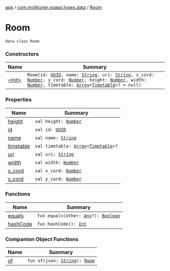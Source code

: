 [app](../../index.md) / [com.molikuner.vpapp.types.data](../index.md) / [Room](./index.md)

# Room

`data class Room`

### Constructors

| Name | Summary |
|---|---|
| [&lt;init&gt;](-init-.md) | `Room(id: `[`UUID`](../../com.molikuner.types/-u-u-i-d/index.md)`, name: `[`String`](https://kotlinlang.org/api/latest/jvm/stdlib/kotlin/-string/index.html)`, uri: `[`String`](https://kotlinlang.org/api/latest/jvm/stdlib/kotlin/-string/index.html)`, x_cord: `[`Number`](https://kotlinlang.org/api/latest/jvm/stdlib/kotlin/-number/index.html)`, y_cord: `[`Number`](https://kotlinlang.org/api/latest/jvm/stdlib/kotlin/-number/index.html)`, height: `[`Number`](https://kotlinlang.org/api/latest/jvm/stdlib/kotlin/-number/index.html)`, width: `[`Number`](https://kotlinlang.org/api/latest/jvm/stdlib/kotlin/-number/index.html)`, timetable: `[`Array`](https://kotlinlang.org/api/latest/jvm/stdlib/kotlin/-array/index.html)`<`[`Timetable`](../-timetable/index.md)`>? = null)` |

### Properties

| Name | Summary |
|---|---|
| [height](height.md) | `val height: `[`Number`](https://kotlinlang.org/api/latest/jvm/stdlib/kotlin/-number/index.html) |
| [id](id.md) | `val id: `[`UUID`](../../com.molikuner.types/-u-u-i-d/index.md) |
| [name](name.md) | `val name: `[`String`](https://kotlinlang.org/api/latest/jvm/stdlib/kotlin/-string/index.html) |
| [timetable](timetable.md) | `val timetable: `[`Array`](https://kotlinlang.org/api/latest/jvm/stdlib/kotlin/-array/index.html)`<`[`Timetable`](../-timetable/index.md)`>?` |
| [uri](uri.md) | `val uri: `[`String`](https://kotlinlang.org/api/latest/jvm/stdlib/kotlin/-string/index.html) |
| [width](width.md) | `val width: `[`Number`](https://kotlinlang.org/api/latest/jvm/stdlib/kotlin/-number/index.html) |
| [x_cord](x_cord.md) | `val x_cord: `[`Number`](https://kotlinlang.org/api/latest/jvm/stdlib/kotlin/-number/index.html) |
| [y_cord](y_cord.md) | `val y_cord: `[`Number`](https://kotlinlang.org/api/latest/jvm/stdlib/kotlin/-number/index.html) |

### Functions

| Name | Summary |
|---|---|
| [equals](equals.md) | `fun equals(other: `[`Any`](https://kotlinlang.org/api/latest/jvm/stdlib/kotlin/-any/index.html)`?): `[`Boolean`](https://kotlinlang.org/api/latest/jvm/stdlib/kotlin/-boolean/index.html) |
| [hashCode](hash-code.md) | `fun hashCode(): `[`Int`](https://kotlinlang.org/api/latest/jvm/stdlib/kotlin/-int/index.html) |

### Companion Object Functions

| Name | Summary |
|---|---|
| [of](of.md) | `fun of(json: `[`String`](https://kotlinlang.org/api/latest/jvm/stdlib/kotlin/-string/index.html)`): `[`Room`](./index.md) |
